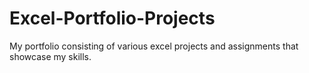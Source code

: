 # Excel-Portfolio-Projects
My portfolio consisting of various excel projects and assignments that showcase my skills.
